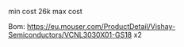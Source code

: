 min cost 26k
max cost 


Bom: 
https://eu.mouser.com/ProductDetail/Vishay-Semiconductors/VCNL3030X01-GS18 x2